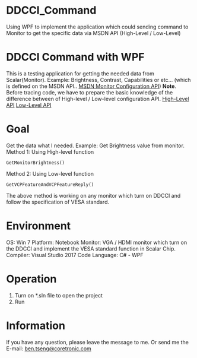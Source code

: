 # DDCCI_Command
Using WPF to implement the application which could sending command to Monitor to get the specific data via MSDN API (High-Level / Low-Level)

# DDCCI Command with WPF

This is a testing application for getting the needed data from Scalar(Monitor).
Example: Brightness, Contrast, Capabilities or etc...
(which is defined on the MSDN API.. [MSDN Monitor Configuration API](https://msdn.microsoft.com/zh-tw/library/windows/desktop/dd692964%28v=vs.85%29.aspx))
**Note**. Before tracing code, we have to prepare the basic knowledge of the difference between of High-level / Low-level configuration API.
[High-Level API](https://msdn.microsoft.com/zh-tw/library/windows/desktop/dd692981%28v=vs.85%29.aspx)
[Low-Level API](https://msdn.microsoft.com/zh-tw/library/windows/desktop/dd692982%28v=vs.85%29.aspx)

# Goal

Get the data what I needed.
Example: Get Brightness value from monitor.
Method 1: Using High-level function

    GetMonitorBrightness()

Method 2: Using Low-level function

    GetVCPFeatureAndVCPFeatureReply()

The above method is working on any monitor which turn on DDCCI and follow the specification of VESA standard.

# Environment
OS: Win 7
Platform: Notebook
Monitor: VGA / HDMI monitor which turn on the DDCCI and implement the VESA standard function in Scalar Chip.
Compiler: Visual Studio 2017
Code Language: C# - WPF

# Operation

 1. Turn on *.sln file to open the project
 2. Run

# Information
If you have any question, please leave the message to me. Or send me the E-mail: ben.tseng@coretronic.com
